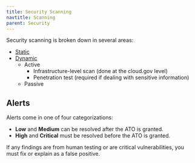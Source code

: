 ```yaml
---
title: Security Scanning
navtitle: Scanning
parent: Security
---
```


Security scanning is broken down in several areas:

* [Static](../static-analysis/)
* [Dynamic](../dynamic-scanning/)
    * Active
        * Infrastructure-level scan (done at the cloud.gov level)
        * Penetration test (required if dealing with sensitive information)
    * Passive

## Alerts

Alerts come in one of four categorizations:

* **Low** and **Medium** can be resolved after the ATO is granted.
* **High** and **Critical** must be resolved before the ATO is granted.

If any findings are from human testing or are critical vulnerabilities, you must fix or explain as a false positive.
